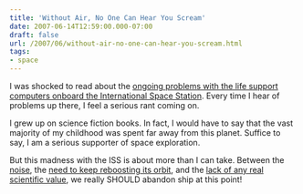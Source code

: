 ```yaml
---
title: 'Without Air, No One Can Hear You Scream'
date: 2007-06-14T12:59:00.000-07:00
draft: false
url: /2007/06/without-air-no-one-can-hear-you-scream.html
tags: 
- space
---
```


I was shocked to read about the [ongoing problems with the life support computers onboard the International Space Station](http://www.engadget.com/2007/06/14/critical-space-station-computers-fail/). Every time I hear of problems up there, I feel a serious rant coming on.  
  
I grew up on science fiction books. In fact, I would have to say that the vast majority of my childhood was spent far away from this planet. Suffice to say, I am a serious supporter of space exploration.  
  
But this madness with the ISS is about more than I can take. Between the [noise](http://www.space-travel.com/reports/New_Effort_To_Reduce_Noise_On_Space_Station_999.html), the [need to keep reboosting its orbit](http://www.msnbc.msn.com/id/17630218/), and the [lack of any real scientific value](http://books.nap.edu/openbook.php?record_id=10614&page=3), we really SHOULD abandon ship at this point!